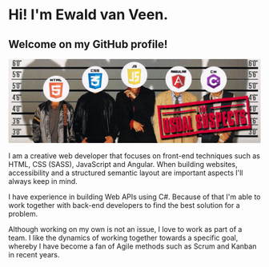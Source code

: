 <!---
- 👋 Hi, I’m @ewaldvveen
- 👀 I’m interested in ...
- 🌱 I’m currently learning ...
- 💞️ I’m looking to collaborate on ...
- 📫 How to reach me ...

ewaldvveen/ewaldvveen is a ✨ special ✨ repository because its `README.md` (this file) appears on your GitHub profile.
You can click the Preview link to take a look at your changes.
--->

# Hi! I'm Ewald van Veen.
## Welcome on my GitHub profile!

![Banner with a football, a guitar, 2 dices and a book displayed](https://raw.githubusercontent.com/ewaldvveen/ewaldvveen/main/social-banner.jpg)

I am a creative web developer that focuses on front-end techniques such as HTML, CSS (SASS), JavaScript and Angular. When building websites, accessibility and a structured semantic layout are important aspects I'll always keep in mind.

I have experience in building Web APIs using C#. Because of that I'm able to work together with back-end developers to find the best solution for a problem.

Although working on my own is not an issue, I love to work as part of a team. I like the dynamics of working together towards a specific goal, whereby I have become a fan of Agile methods such as Scrum and Kanban in recent years.
